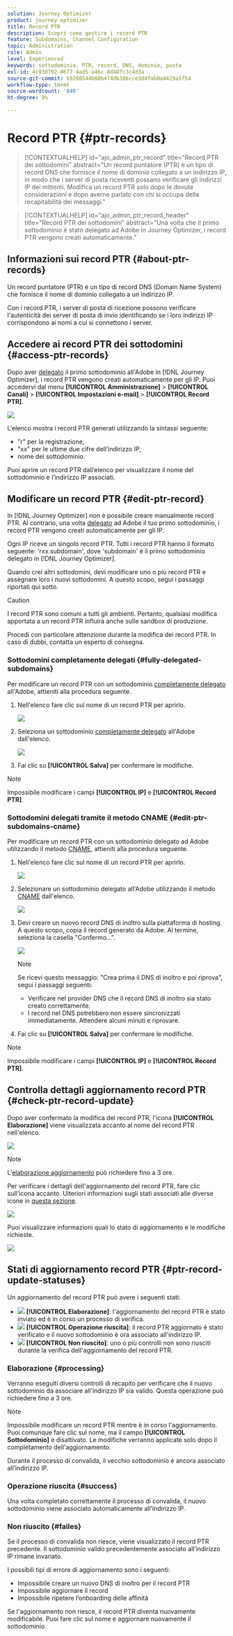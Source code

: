 ```yaml
---
solution: Journey Optimizer
product: journey optimizer
title: Record PTR
description: Scopri come gestire i record PTR
feature: Subdomains, Channel Configuration
topic: Administration
role: Admin
level: Experienced
keywords: sottodominio, PTR, record, DNS, dominio, posta
exl-id: 4c930792-0677-4ad5-a46c-8d40fc3c4d3a
source-git-commit: b9208544b08b474db386cce3d4fab0a4429a5f54
workflow-type: tm+mt
source-wordcount: '840'
ht-degree: 9%

---
```


# Record PTR {#ptr-records}

>[!CONTEXTUALHELP]
>id="ajo_admin_ptr_record"
>title="Record PTR dei sottodomini"
>abstract="Un record puntatore (PTR) è un tipo di record DNS che fornisce il nome di dominio collegato a un indirizzo IP, in modo che i server di posta riceventi possano verificare gli indirizzi IP dei mittenti. Modifica un record PTR solo dopo le dovute considerazioni e dopo averne parlato con chi si occupa della recapitabilità dei messaggi."

>[!CONTEXTUALHELP]
>id="ajo_admin_ptr_record_header"
>title="Record PTR dei sottodomini"
>abstract="Una volta che il primo sottodominio è stato delegato ad Adobe in Journey Optimizer, i record PTR vengono creati automaticamente."

## Informazioni sui record PTR {#about-ptr-records}

Un record puntatore (PTR) è un tipo di record DNS (Domain Name System) che fornisce il nome di dominio collegato a un indirizzo IP.

Con i record PTR, i server di posta di ricezione possono verificare l&#39;autenticità dei server di posta di invio identificando se i loro indirizzi IP corrispondono ai nomi a cui si connettono i server.

## Accedere ai record PTR dei sottodomini {#access-ptr-records}

Dopo aver [delegato](delegate-subdomain.md) il primo sottodominio all&#39;Adobe in [!DNL Journey Optimizer], i record PTR vengono creati automaticamente per gli IP. Puoi accedervi dal menu **[!UICONTROL Amministrazione]** > **[!UICONTROL Canali]** > **[!UICONTROL Impostazioni e-mail]** > **[!UICONTROL Record PTR]**.

![](assets/ptr-records.png)

L&#39;elenco mostra i record PTR generati utilizzando la sintassi seguente:

* &quot;r&quot; per la registrazione,
* &quot;xx&quot; per le ultime due cifre dell’indirizzo IP,
* nome del sottodominio.

Puoi aprire un record PTR dall’elenco per visualizzare il nome del sottodominio e l’indirizzo IP associati.

## Modificare un record PTR {#edit-ptr-record}

In [!DNL Journey Optimizer] non è possibile creare manualmente record PTR. Al contrario, una volta [delegato](delegate-subdomain.md) ad Adobe il tuo primo sottodominio, i record PTR vengono creati automaticamente per gli IP.

Ogni IP riceve un singolo record PTR. Tutti i record PTR hanno il formato seguente: &#39;rxx.subdomain&#39;, dove &#39;subdomain&#39; è il primo sottodominio delegato in [!DNL Journey Optimizer].

Quando crei altri sottodomini, devi modificare uno o più record PTR e assegnare loro i nuovi sottodomini. A questo scopo, segui i passaggi riportati qui sotto.

>[!CAUTION]
>
>I record PTR sono comuni a tutti gli ambienti. Pertanto, qualsiasi modifica apportata a un record PTR influirà anche sulle sandbox di produzione.
>
>Procedi con particolare attenzione durante la modifica dei record PTR. In caso di dubbi, contatta un esperto di consegna.

### Sottodomini completamente delegati {#fully-delegated-subdomains}

Per modificare un record PTR con un sottodominio [completamente delegato](delegate-subdomain.md#full-subdomain-delegation) all&#39;Adobe, attieniti alla procedura seguente.

1. Nell&#39;elenco fare clic sul nome di un record PTR per aprirlo.

   ![](assets/ptr-record-select.png)

1. Seleziona un sottodominio [completamente delegato](delegate-subdomain.md#full-subdomain-delegation) all&#39;Adobe dall&#39;elenco.

   ![](assets/ptr-record-subdomain.png)

1. Fai clic su **[!UICONTROL Salva]** per confermare le modifiche.

>[!NOTE]
>
>Impossibile modificare i campi **[!UICONTROL IP]** e **[!UICONTROL Record PTR]**.

### Sottodomini delegati tramite il metodo CNAME {#edit-ptr-subdomains-cname}

Per modificare un record PTR con un sottodominio delegato ad Adobe utilizzando il metodo [CNAME](delegate-subdomain.md#cname-subdomain-delegation), attieniti alla procedura seguente.

1. Nell&#39;elenco fare clic sul nome di un record PTR per aprirlo.

   ![](assets/ptr-record-select.png)

1. Selezionare un sottodominio delegato all&#39;Adobe utilizzando il metodo [CNAME](delegate-subdomain.md#cname-subdomain-delegation) dall&#39;elenco.

   ![](assets/ptr-record-subdomain-cname.png)

1. Devi creare un nuovo record DNS di inoltro sulla piattaforma di hosting. A questo scopo, copia il record generato da Adobe. Al termine, seleziona la casella &quot;Confermo...&quot;.

   ![](assets/ptr-record-subdomain-confirm.png)

   >[!NOTE]
   >
   >Se ricevi questo messaggio: &quot;Crea prima il DNS di inoltro e poi riprova&quot;, segui i passaggi seguenti:
   >   * Verificare nel provider DNS che il record DNS di inoltro sia stato creato correttamente.
   >   * I record nel DNS potrebbero non essere sincronizzati immediatamente. Attendere alcuni minuti e riprovare.

1. Fai clic su **[!UICONTROL Salva]** per confermare le modifiche.

>[!NOTE]
>
>Impossibile modificare i campi **[!UICONTROL IP]** e **[!UICONTROL Record PTR]**.

## Controlla dettagli aggiornamento record PTR {#check-ptr-record-update}

Dopo aver confermato la modifica del record PTR, l&#39;icona **[!UICONTROL Elaborazione]** viene visualizzata accanto al nome del record PTR nell&#39;elenco.

![](assets/ptr-record-updating.png)

>[!NOTE]
>
>L&#39;[elaborazione aggiornamento](#processing) può richiedere fino a 3 ore.

Per verificare i dettagli dell&#39;aggiornamento del record PTR, fare clic sull&#39;icona accanto. Ulteriori informazioni sugli stati associati alle diverse icone in [questa sezione](#ptr-record-update-statuses).

![](assets/ptr-record-recent-update.png)

Puoi visualizzare informazioni quali lo stato di aggiornamento e le modifiche richieste.

![](assets/ptr-record-updates.png)

## Stati di aggiornamento record PTR {#ptr-record-update-statuses}

Un aggiornamento del record PTR può avere i seguenti stati:

* ![](assets/do-not-localize/ptr-record-processing.png) **[!UICONTROL Elaborazione]**: l&#39;aggiornamento del record PTR è stato inviato ed è in corso un processo di verifica.
* ![](assets/do-not-localize/ptr-record-success.png) **[!UICONTROL Operazione riuscita]**: il record PTR aggiornato è stato verificato e il nuovo sottodominio è ora associato all&#39;indirizzo IP.
* ![](assets/do-not-localize/ptr-record-failed.png) **[!UICONTROL Non riuscito]**: uno o più controlli non sono riusciti durante la verifica dell&#39;aggiornamento del record PTR.

### Elaborazione {#processing}

Verranno eseguiti diversi controlli di recapito per verificare che il nuovo sottodominio da associare all’indirizzo IP sia valido. Questa operazione può richiedere fino a 3 ore.

>[!NOTE]
>
>Impossibile modificare un record PTR mentre è in corso l&#39;aggiornamento. Puoi comunque fare clic sul nome, ma il campo **[!UICONTROL Sottodominio]** è disattivato. Le modifiche verranno applicate solo dopo il completamento dell&#39;aggiornamento.

Durante il processo di convalida, il vecchio sottodominio è ancora associato all’indirizzo IP.

### Operazione riuscita {#success}

Una volta completato correttamente il processo di convalida, il nuovo sottodominio viene associato automaticamente all’indirizzo IP.

### Non riuscito {#failes}

Se il processo di convalida non riesce, viene visualizzato il record PTR precedente. Il sottodominio valido precedentemente associato all’indirizzo IP rimane invariato.

I possibili tipi di errore di aggiornamento sono i seguenti:
* Impossibile creare un nuovo DNS di inoltro per il record PTR
* Impossibile aggiornare il record
* Impossibile ripetere l’onboarding delle affinità

Se l&#39;aggiornamento non riesce, il record PTR diventa nuovamente modificabile. Puoi fare clic sul nome e aggiornare nuovamente il sottodominio.
